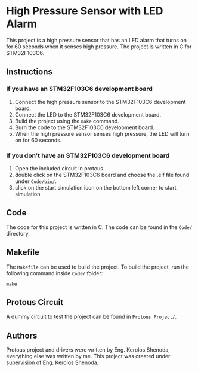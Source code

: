 # High Pressure Sensor with LED Alarm

This project is a high pressure sensor that has an LED alarm that turns on for 60 seconds when it senses high pressure. The project is written in C for STM32F103C6.


## Instructions
### If you have an STM32F103C6 development board
1. Connect the high pressure sensor to the STM32F103C6 development board.
2. Connect the LED to the STM32F103C6 development board.
3. Build the project using the `make` command.
4. Burn the code to the STM32F103C6 development board.
5. When the high pressure sensor senses high pressure, the LED will turn on for 60 seconds.

### If you don't have an STM32F103C6 development board
1. Open the included circuit in protous
2. double click on the STM32F103C6 board and choose the .elf file found under `Code/bin/`.
3. click on the start simulation icon on the bottom left corner to start simulation

## Code

The code for this project is written in C. The code can be found in the `Code/` directory.

## Makefile

The `Makefile` can be used to build the project. To build the project, run the following command inside `Code/` folder:

	make

## Protous Circuit
A dummy circuit to test the project can be found in `Protous Project/`.

## Authors
Protous project and drivers were written by Eng. Kerolos Shenoda, everything else was written by me.
This project was created under supervision of Eng. Kerolos Shenoda.
